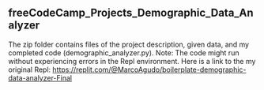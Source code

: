 ## freeCodeCamp_Projects_Demographic_Data_Analyzer

The zip folder contains files of the project description, given data, and my completed code (demographic_analyzer.py). Note: The code might run without experiencing errors in the Repl environment. 
Here is a link to the my original Repl: https://replit.com/@MarcoAgudo/boilerplate-demographic-data-analyzer-Final
